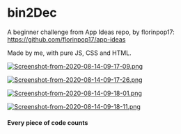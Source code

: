 # bin2Dec
A beginner challenge from App Ideas repo, by florinpop17: https://github.com/florinpop17/app-ideas
<br>

Made by me, with pure JS, CSS and HTML.

[![Screenshot-from-2020-08-14-09-17-09.png](https://i.postimg.cc/BnhkXX54/Screenshot-from-2020-08-14-09-17-09.png)](https://postimg.cc/68vYP61m)

[![Screenshot-from-2020-08-14-09-17-26.png](https://i.postimg.cc/2j4tnHdH/Screenshot-from-2020-08-14-09-17-26.png)](https://postimg.cc/RqZGBLDf)

[![Screenshot-from-2020-08-14-09-18-01.png](https://i.postimg.cc/5y3pTRnb/Screenshot-from-2020-08-14-09-18-01.png)](https://postimg.cc/zHynRpsc)

[![Screenshot-from-2020-08-14-09-18-11.png](https://i.postimg.cc/d0r2gfVp/Screenshot-from-2020-08-14-09-18-11.png)](https://postimg.cc/kVMRbf8v)

<h4>Every piece of code counts</h4>
